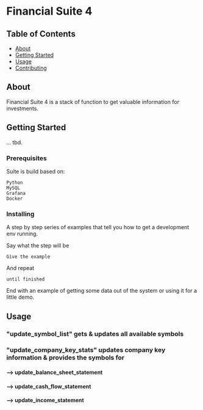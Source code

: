 # Financial Suite 4

## Table of Contents

- [About](#about)
- [Getting Started](#getting_started)
- [Usage](#usage)
- [Contributing](../CONTRIBUTING.md)

## About <a name = "about"></a>

Financial Suite 4 is a stack of function to get valuable information for investments.

## Getting Started <a name = "getting_started"></a>

... tbd.

### Prerequisites

Suite is build based on:

```
Python
MySQL
Grafana
Docker

```

### Installing

A step by step series of examples that tell you how to get a development env running.

Say what the step will be

```
Give the example
```

And repeat

```
until finished
```

End with an example of getting some data out of the system or using it for a little demo.

## Usage <a name = "usage"></a>

### "update_symbol_list" gets & updates all available symbols

### "update_company_key_stats" updates company key information & provides the symbols for
#### --> update_balance_sheet_statement
#### --> update_cash_flow_statement
#### --> update_income_statement


